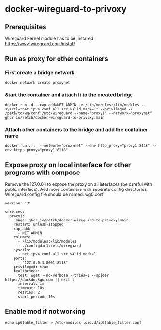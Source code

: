 # docker-wireguard-to-privoxy
## Prerequisites
Wireguard Kernel module has to be installed
https://www.wireguard.com/install/

## Run as proxy for other containers

### First create a bridge network
```
docker network create proxynet
```

### Start the container and attach it to the created bridge
```
docker run -d --cap-add=NET_ADMIN -v /lib/modules:/lib/modules --sysctl="net.ipv4.conf.all.src_valid_mark=1" --privileged -v /path/to/wg/conf:/etc/wireguard --name="proxy1" --network="proxynet" ghcr.io/retch/docker-wireguard-to-privoxy:main
```

### Attach other containers to the bridge and add the container name
```
docker run....  --network="proxynet" --env http_proxy="proxy1:8118" --env https_proxy="proxy1:8118"
```

## Expose proxy on local interface for other programs with compose
Remove the 127.0.0.1 to expose the proxy on all interfaces (be careful with public interface).
Add more containers with seperate config directories. Wireguard config file should be named: wg0.conf

```
version: '3'

services:
  proxy1:
    image: ghcr.io/retch/docker-wireguard-to-privoxy:main
    restart: unless-stopped
    cap_add:
      - NET_ADMIN
    volumes:
      - /lib/modules:/lib/modules
      - ./configdir1:/etc/wireguard
    sysctls:
      - net.ipv4.conf.all.src_valid_mark=1
    ports:
      - "127.0.0.1:8001:8118"
    privileged: true
    healthcheck:
      test: wget --no-verbose --tries=1 --spider https://duckduckgo.com || exit 1
      interval: 1m
      timeout: 10s
      retries: 2
      start_period: 10s
```

## Enable mod if not working
```
echo ip6table_filter > /etc/modules-load.d/ip6table_filter.conf
```
